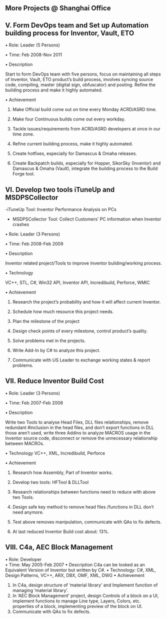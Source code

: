 ## More Projects @ Shanghai Office

## V. Form DevOps team and Set up Automation building process for Inventor, Vault, ETO

•	Role: Leader (5 Persons) 

•	Time: Feb 2008-Nov 2011

•	Description

Start to form DevOps team with five persons, focus on maintaining all steps of Inventor, Vault, ETO product’s build process, involves syncing source code, compiling, master (digital sign, obfuscator) and posting. Refine the building process and make it highly automated.

•	Achievement

1. Make Official build come out on time every Monday ACRD/ASRD time.

2. Make four Continuous builds come out every workday.

3. Tackle issues/requirements from ACRD/ASRD developers at once in our time zone. 

4. Refine current building process, make it highly automated.

5. Create hotfixes, especially for Damascus & Omaha releases.

6. Create Backpatch builds, especially for Hopper, SikorSky (Inventor) and Damascus & Omaha (Vault), integrate the building process to the Build Forge tool.

## VI. Develop two tools iTuneUp and MSDPSCollector

-iTuneUp Tool: Inventor Performance Analysis on PCs

- MSDPSCollector Tool: Collect Customers’ PC information when Inventor crashes

•	Role: Leader (3 Persons) 

•	Time: Feb 2008-Feb 2009

•	Description

Inventor related project/Tools to improve Inventor building/working process.

•	Technology

VC++, STL, C#, Win32 API, Inventor API, Incredibuild, Perforce, WMIC

•	Achievement

1. Research the project’s probability and how it will affect current Inventor.

2. Schedule how much resource this project needs.

3. Plan the milestone of the project

4. Design check points of every milestone, control product’s quality.

5. Solve problems met in the projects.

6. Write Add-In by C# to analyze this project.

7. Communicate with US Leader to exchange working states & report problems.

## VII. Reduce Inventor Build Cost

•	Role: Leader (3 Persons)

•	Time: Feb 2007-Feb 2008

•	Description

Write two Tools to analyse Head Files, DLL files relationships, remove redundant #inclusion in the head files, and don’t export functions in DLL those aren’t used, write three Addins to analyze MACROS usage in the Inventor source code, disconnect or remove the unnecessary relationship between MACROs.

•	Technology
VC++, XML, Incredibuild, Perforce

•	Achievement

1. Research how Assembly, Part of Inventor works.

2. Develop two tools: HFTool & DLLTool 

3. Research relationships between functions need to reduce with above two Tools.

4. Design safe key method to remove head files /functions in DLL don’t need anymore.

5. Test above removes manipulation, communicate with QAs to fix defects.

6. At last reduced Inventor Build cost about: 13%.

## VIII. C4a, AEC Block Management
•	Role: Developer                          
•	Time: May 2005-Feb 2007
•	Description
C4a can be looked as an Equivalent Version of Inventor but written by C#.
•	Technology: C#, XML, Design Patterns, VC++, ARX, DBX, OMF, XML, DWG
•	Achievement
1. In C4a, design structure of ‘material library’ and Implement function of managing ‘material library’.
2. In ‘AEC Block Management’ project, design Controls of a block on a UI, implement functions to manage Line type, Layers, Colors, etc. properties of a block, implementing preview of the block on UI.
3. Communicate with QAs to fix defects.
